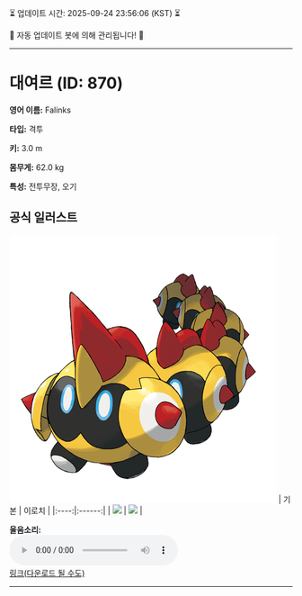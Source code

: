 
⏳ 업데이트 시간: 2025-09-24 23:56:06 (KST) ⏳

🤖 자동 업데이트 봇에 의해 관리됩니다! 🤖

---

# 대여르 (ID: 870)
**영어 이름:** Falinks

**타입:** 격투

**키:** 3.0 m

**몸무게:** 62.0 kg

**특성:** 전투무장, 오기

## 공식 일러스트
![](https://raw.githubusercontent.com/PokeAPI/sprites/master/sprites/pokemon/other/official-artwork/870.png)
| 기본 | 이로치 |
|:----:|:------:|
| <img src="http://play.pokemonshowdown.com/sprites/ani/falinks.gif" width="200"> | <img src="http://play.pokemonshowdown.com/sprites/ani-shiny/falinks.gif" width="200"> |

**울음소리:**<br><audio controls src="https://raw.githubusercontent.com/PokeAPI/cries/main/cries/pokemon/latest/870.ogg"></audio><br> [링크(다운로드 될 수도)](https://raw.githubusercontent.com/PokeAPI/cries/main/cries/pokemon/latest/870.ogg)


---

